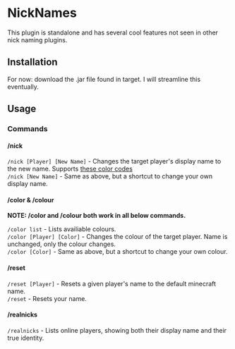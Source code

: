 # NickNames

This plugin is standalone and has several cool features not seen in other nick naming plugins.

## Installation

For now: download the .jar file found in target. I will streamline this eventually.

## Usage

### Commands

#### /nick
`/nick [Player] [New Name]` - Changes the target player's display name to the new name. Supports [these color codes](http://www.minecraftforum.net/forums/support/server-support/tutorials-and-faqs/1940467-bukkit-colour-codes)  
`/nick [New Name]` - Same as above, but a shortcut to change your own display name.

#### /color & /colour

__NOTE: /color and /colour both work in all below commands.__

`/color list` - Lists availiable colours.  
`/color [Player] [Color]` - Changes the colour of the target player. Name is unchanged, only the colour changes.  
`/color [Color]` - Same as above, but a shortcut to change your own colour.  

#### /reset
`/reset [Player]` - Resets a given player's name to the default minecraft name.  
`/reset` - Resets your name.  

#### /realnicks
`/realnicks` - Lists online players, showing both their display name and their true identity.  

